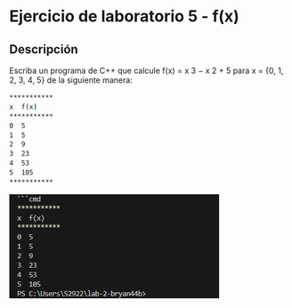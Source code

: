 # Ejercicio de laboratorio 5 - f(x)

## Descripción

Escriba un programa de C++ que calcule f(x) = x 3 − x 2 + 5 para x = {0, 1, 2, 3, 4, 5} de la siguiente manera:

```cmd
***********
x  f(x)
***********
0  5
1  5
2  9
3  23
4  53
5  105
***********
```
![Texto alternativo](./ejecucion5.png)